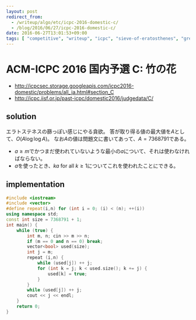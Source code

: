 ```yaml
---
layout: post
redirect_from:
  - /writeup/algo/etc/icpc-2016-domestic-c/
  - /blog/2016/06/27/icpc-2016-domestic-c/
date: 2016-06-27T13:01:53+09:00
tags: [ "competitive", "writeup", "icpc", "sieve-of-eratosthenes", "greedy" ]
---
```


# ACM-ICPC 2016 国内予選 C: 竹の花

-   <http://icpcsec.storage.googleapis.com/icpc2016-domestic/problems/all_ja.html#section_C>
-   <http://icpc.iisf.or.jp/past-icpc/domestic2016/judgedata/C/>

## solution

エラトステネスの篩っぽい感じにやる貪欲。
答が取り得る値の最大値を$A$として、$O(A \log \log A)$。
なお$A$の値は問題文に書いてあって、$A = 7368791$である。

-   $a \ge m$でかつまだ使われていないような最小の$a$について、それは使わなければならない。
-   $a$を使ったとき、$ka$ for all $k \ge 1$についてこれを使われたことにできる。

## implementation

``` c++
#include <iostream>
#include <vector>
#define repeat(i,n) for (int i = 0; (i) < (n); ++(i))
using namespace std;
const int size = 7368791 + 1;
int main() {
    while (true) {
        int m, n; cin >> m >> n;
        if (m == 0 and n == 0) break;
        vector<bool> used(size);
        int j = m;
        repeat (i,n) {
            while (used[j]) ++ j;
            for (int k = j; k < used.size(); k += j) {
                used[k] = true;
            }
        }
        while (used[j]) ++ j;
        cout << j << endl;
    }
    return 0;
}
```
